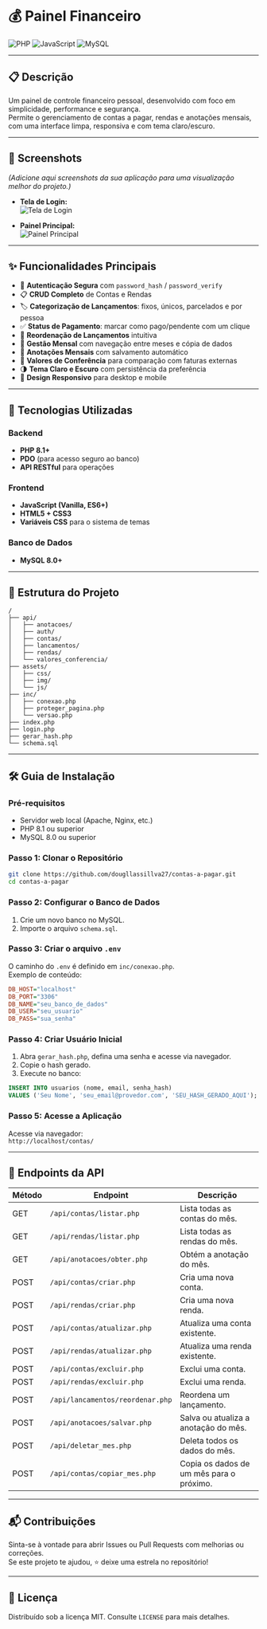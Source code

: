 # 💰 Painel Financeiro

![PHP](https://img.shields.io/badge/PHP-8.1%2B-777BB4?style=for-the-badge&logo=php)
![JavaScript](https://img.shields.io/badge/JavaScript-ES6%2B-F7DF1E?style=for-the-badge&logo=javascript)
![MySQL](https://img.shields.io/badge/MySQL-8.0-4479A1?style=for-the-badge&logo=mysql)

---

## 📋 Descrição

Um painel de controle financeiro pessoal, desenvolvido com foco em simplicidade, performance e segurança.  
Permite o gerenciamento de contas a pagar, rendas e anotações mensais, com uma interface limpa, responsiva e com tema claro/escuro.

---

## 📸 Screenshots

*(Adicione aqui screenshots da sua aplicação para uma visualização melhor do projeto.)*

- **Tela de Login:**  
  ![Tela de Login](caminho/para/sua/imagem_login.png)

- **Painel Principal:**  
  ![Painel Principal](caminho/para/sua/imagem_painel.png)

---

## ✨ Funcionalidades Principais

- 🔐 **Autenticação Segura** com `password_hash` / `password_verify`
- 📋 **CRUD Completo** de Contas e Rendas
- 🏷️ **Categorização de Lançamentos**: fixos, únicos, parcelados e por pessoa
- ✅ **Status de Pagamento**: marcar como pago/pendente com um clique
- 🧩 **Reordenação de Lançamentos** intuitiva
- 📆 **Gestão Mensal** com navegação entre meses e cópia de dados
- 📝 **Anotações Mensais** com salvamento automático
- 📌 **Valores de Conferência** para comparação com faturas externas
- 🌗 **Tema Claro e Escuro** com persistência da preferência
- 📱 **Design Responsivo** para desktop e mobile

---

## 🚀 Tecnologias Utilizadas

### Backend

- **PHP 8.1+**
- **PDO** (para acesso seguro ao banco)
- **API RESTful** para operações

### Frontend

- **JavaScript (Vanilla, ES6+)**
- **HTML5 + CSS3**
- **Variáveis CSS** para o sistema de temas

### Banco de Dados

- **MySQL 8.0+**

---

## 📂 Estrutura do Projeto

```text
/
├── api/
│   ├── anotacoes/
│   ├── auth/
│   ├── contas/
│   ├── lancamentos/
│   ├── rendas/
│   └── valores_conferencia/
├── assets/
│   ├── css/
│   ├── img/
│   └── js/
├── inc/
│   ├── conexao.php
│   ├── proteger_pagina.php
│   └── versao.php
├── index.php
├── login.php
├── gerar_hash.php
└── schema.sql
```

---

## 🛠️ Guia de Instalação

### Pré-requisitos

- Servidor web local (Apache, Nginx, etc.)
- PHP 8.1 ou superior
- MySQL 8.0 ou superior

### Passo 1: Clonar o Repositório

```bash
git clone https://github.com/dougllassillva27/contas-a-pagar.git
cd contas-a-pagar
```

### Passo 2: Configurar o Banco de Dados

1. Crie um novo banco no MySQL.
2. Importe o arquivo `schema.sql`.

### Passo 3: Criar o arquivo `.env`

O caminho do `.env` é definido em `inc/conexao.php`.  
Exemplo de conteúdo:

```ini
DB_HOST="localhost"
DB_PORT="3306"
DB_NAME="seu_banco_de_dados"
DB_USER="seu_usuario"
DB_PASS="sua_senha"
```

### Passo 4: Criar Usuário Inicial

1. Abra `gerar_hash.php`, defina uma senha e acesse via navegador.
2. Copie o hash gerado.
3. Execute no banco:

```sql
INSERT INTO usuarios (nome, email, senha_hash)
VALUES ('Seu Nome', 'seu_email@provedor.com', 'SEU_HASH_GERADO_AQUI');
```

### Passo 5: Acesse a Aplicação

Acesse via navegador:  
`http://localhost/contas/`

---

## 🔗 Endpoints da API

| Método  | Endpoint                             | Descrição                                         |
|---------|--------------------------------------|--------------------------------------------------|
| GET     | `/api/contas/listar.php`             | Lista todas as contas do mês.                    |
| GET     | `/api/rendas/listar.php`             | Lista todas as rendas do mês.                    |
| GET     | `/api/anotacoes/obter.php`           | Obtém a anotação do mês.                         |
| POST    | `/api/contas/criar.php`              | Cria uma nova conta.                             |
| POST    | `/api/rendas/criar.php`              | Cria uma nova renda.                             |
| POST    | `/api/contas/atualizar.php`          | Atualiza uma conta existente.                    |
| POST    | `/api/rendas/atualizar.php`          | Atualiza uma renda existente.                    |
| POST    | `/api/contas/excluir.php`            | Exclui uma conta.                                |
| POST    | `/api/rendas/excluir.php`            | Exclui uma renda.                                |
| POST    | `/api/lancamentos/reordenar.php`     | Reordena um lançamento.                          |
| POST    | `/api/anotacoes/salvar.php`          | Salva ou atualiza a anotação do mês.             |
| POST    | `/api/deletar_mes.php`               | Deleta todos os dados do mês.                    |
| POST    | `/api/contas/copiar_mes.php`         | Copia os dados de um mês para o próximo.         |

---

## 📬 Contribuições

Sinta-se à vontade para abrir Issues ou Pull Requests com melhorias ou correções.  
Se este projeto te ajudou, ⭐ deixe uma estrela no repositório!

---

## 📄 Licença

Distribuído sob a licença MIT. Consulte `LICENSE` para mais detalhes.
